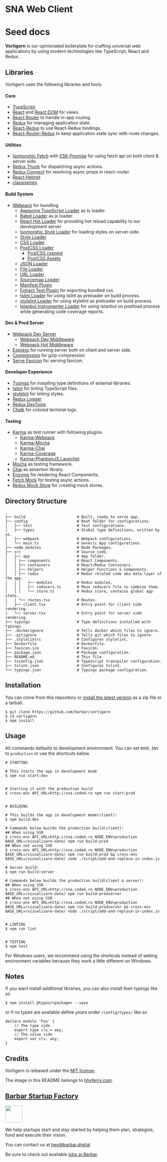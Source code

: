 SNA Web Client
=========================

# Seed docs

**Vortigern** is our opinionated boilerplate for crafting universal web applications by using modern technologies like TypeScript, React and Redux.

## Libraries
Vortigern uses the following libraries and tools:

#### Core
* [TypeScript](https://www.typescriptlang.org/)
* [React](https://github.com/facebook/react) and [React DOM](https://github.com/facebook/react) for views.
* [React Router](https://github.com/reactjs/react-router) to handle in-app routing.
* [Redux](https://github.com/reactjs/redux) for managing application state.
* [React-Redux](https://github.com/reactjs/react-redux) to use React-Redux bindings.
* [React-Router-Redux](https://github.com/reactjs/react-router-redux) to keep application state sync with route changes.

#### Utilities
* [Isomorphic Fetch](https://github.com/matthew-andrews/isomorphic-fetch) with [ES6-Promise](https://github.com/stefanpenner/es6-promise) for using fetch api on both client & server side.
* [Redux Thunk](https://github.com/gaearon/redux-thunk) for dispatching async actions.
* [Redux Connect](https://github.com/makeomatic/redux-connect) for resolving async props in react-router.
* [React Helmet](https://github.com/nfl/react-helmet)
* [classnames](https://github.com/JedWatson/classnames)

#### Build System
* [Webpack](https://github.com/webpack/webpack) for bundling.
  * [Awesome TypeScript Loader](https://github.com/s-panferov/awesome-typescript-loader) as ts loader.
  * [Babel Loader](https://github.com/babel/babel-loader) as js loader.
  * [React Hot Loader](https://github.com/gaearon/react-hot-loader) for providing hot reload capability to our development server
  * [Isomorphic Style Loader](https://github.com/kriasoft/isomorphic-style-loader) for loading styles on server-side.
  * [Style Loader](https://github.com/webpack/style-loader)
  * [CSS Loader](https://github.com/webpack/css-loader)
  * [PostCSS Loader](https://github.com/postcss/postcss)
    * [PostCSS cssnext](https://github.com/MoOx/postcss-cssnext)
    * [PostCSS Assets](https://github.com/assetsjs/postcss-assets)
  * [JSON Loader](https://github.com/webpack/json-loader)
  * [File Loader](https://github.com/webpack/file-loader)
  * [URL Loader](https://github.com/webpack/url-loader)
  * [Sourcemap Loader](https://github.com/webpack/source-map-loader)
  * [Manifest Plugin](https://github.com/danethurber/webpack-manifest-plugin)
  * [Extract Text Plugin](https://github.com/webpack/extract-text-webpack-plugin) for exporting bundled css. 
  * [tslint Loader](https://github.com/wbuchwalter/tslint-loader) for using tslint as preloader on build process.
  * [stylelint Loader](https://github.com/adrianhall/stylelint-loader) for using stylelint as preloader on build process.
  * [Istanbul Instrumenter Loader](https://github.com/deepsweet/istanbul-instrumenter-loader) for using istanbul on postload process while generating code coverage reports.

#### Dev & Prod Server
* [Webpack Dev Server](https://github.com/webpack/webpack-dev-server)
  * [Webpack Dev Middleware](https://github.com/webpack/webpack-dev-middleware)
  * [Webpack Hot Middleware](https://github.com/webpack/webpack-hot-middleware)
* [Express](https://github.com/expressjs/express) for running server both on client and server side.
* [Compression](https://github.com/expressjs/compression) for gzip compression
* [Serve Favicon](https://github.com/expressjs/serve-favicon) for serving favicon.

#### Developer Experience
* [Typings](https://github.com/typings/typings) for installing type definitions of external libraries.
* [tslint](https://github.com/palantir/tslint) for linting TypeScript files.
* [stylelint](https://github.com/stylelint/stylelint) for linting styles.
* [Redux Logger](https://github.com/theaqua/redux-logger)
* [Redux DevTools](https://github.com/gaearon/redux-devtools)
* [Chalk](https://github.com/chalk/chalk) for colored terminal logs.

#### Testing
* [Karma](https://github.com/karma-runner/karma) as test runner with following plugins
  * [Karma-Webpack](https://github.com/webpack/karma-webpack)
  * [Karma-Mocha](https://github.com/karma-runner/karma-mocha)
  * [Karma-Chai](https://github.com/xdissent/karma-chai)
  * [Karma-Coverage](https://github.com/karma-runner/karma-coverage)
  * [Karma-PhantomJS Launcher](https://github.com/karma-runner/karma-phantomjs-launcher)
* [Mocha](https://github.com/mochajs/mocha) as testing framework.
* [Chai](https://github.com/chaijs/chai) as assertion library.
* [Enzyme](https://github.com/jquery/jquery) for rendering React Components.
* [Fetch Mock](https://github.com/wheresrhys/fetch-mock) for testing async actions.
* [Redux Mock Store](https://github.com/arnaudbenard/redux-mock-store) for creating mock stores.

## Directory Structure

    .
    ├── build                       # Built, ready to serve app.
    ├── config                      # Root folder for configurations.
    │   ├── test                    # Test configurations.
    │   ├── types                   # Global type definitions, written by us.
    │   ├── webpack                 # Webpack configurations.
    │   └── main.ts                 # Generic App configurations.
    ├── node_modules                # Node Packages.
    ├── src                         # Source code.
    │   ├── app                     # App folder.
    │   │ ├── components            # React Components.
    │   │ ├── containers            # React/Redux Containers.
    │   │ ├── helpers               # Helper Functions & Components.
    │   │ ├── redux                 # Redux related code aka data layer of the app.
    │   │ │   ├── modules           # Redux modules.   
    │   │ │   ├── reducers.ts       # Main reducers file to combine them.  
    │   │ │   └── store.ts          # Redux store, contains global app state.    
    │   │ └── routes.tsx            # Routes.
    │   ├── client.tsx              # Entry point for client side rendering.
    │   └── server.tsx              # Entry point for server side rendering.
    ├── typings                     # Type definitions installed with typings.              
    ├── .dockerignore               # Tells docker which files to ignore.
    ├── .gitignore                  # Tells git which files to ignore.
    ├── .stylelintrc                # Configures stylelint.
    ├── Dockerfile                  # Dockerfile.
    ├── favicon.ico                 # Favicon.
    ├── package.json                # Package configuration.
    ├── README.md                   # This file
    ├── tsconfig.json               # TypeScript transpiler configuration.
    ├── tslint.json                 # Configures tslint.
    └── typings.json                # Typings package configuration.


## Installation

You can clone from this repository or [install the latest version](https://github.com/barbar/vortigern/releases) as a zip file or a tarball. 


    $ git clone https://github.com/barbar/vortigern
    $ cd vortigern
    $ npm install


## Usage

All commands defaults to development environment. You can set `NODE_ENV` to `production` or use the shortcuts below.

    # STARTING
    
    # This starts the app in development mode
    $ npm run start:dev
    
    
    # Starting it with the production build
    $ cross-env API_URL=http://sna.code4.ro npm run start:prod
    
    
    # BUILDING
    
    # This builds the app in development mode(client):
    $ npm build:dev
    
    # Commands below builds the production build(client):
    ## When using SSR
    $ cross-env API_URL=http://sna.code4.ro NODE_ENV=production BASE_URL=/vizualizare-date/ npm run build:prod
    ## When not using SSR
    $ cross-env API_URL=http://sna.code4.ro NODE_ENV=production BASE_URL=/vizualizare-date/ npm run build:prod && cross-env BASE_URL=/vizualizare-date/ node ./script/add-and-replace-in-index.js
    
    # Server build:
    $ npm run build:server
    
    # Commands below builds the production build(client & server):
    ## When using SSR
    $ cross-env API_URL=http://sna.code4.ro NODE_ENV=production BASE_URL=/vizualizare-date/ npm run build:prodserver
    ## When not using SSR
    $ cross-env API_URL=http://sna.code4.ro NODE_ENV=production BASE_URL=/vizualizare-date/ npm run build:prodserver && cross-env BASE_URL=/vizualizare-date/ node ./script/add-and-replace-in-index.js
    
    
    # LINTING
    $ npm run lint
    
    
    # TESTING
    $ npm test

For Windows users, we recommend using the shortcuts instead of setting environment variables because they work a little different on Windows.

## Notes
If you want install additional libraries, you can also install their typings like so
    
    $ npm install @types/<package> --save

or if no types are available define yours under `/config/types/` like so
      
    declare module 'Foo' {
        // The type side
        export type cls = any;
        // The value side
        export var cls: any;
    }

## Credits

Vortigern is released under the [MIT license](LICENSE). 

The image in this README belongs to [hhvferry.com](http://www.hhvferry.com/vortscrap.html).


## [Barbar Startup Factory](https://www.barbar.com.tr/?ref=vortigern)

<a target="_blank" href="https://barbar.digital/?ref=vortigern-barbar-logo"><img src="https://barbaruploads.s3.amazonaws.com/bicoz/logo2x.png" height="55px" /></a>

We help startups start and stay started by helping them plan, strategize, fund and execute their vision. 

You can contact us at [hey@barbar.digital](mailto:hey@barbar.digital)

Be sure to check out available [jobs at Barbar](https://github.com/barbar/hr).
